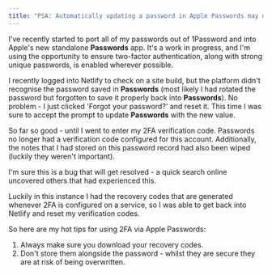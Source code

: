```yaml
---
title: "PSA: Automatically updating a password in Apple Passwords may delete your 2FA verification code"
---
```


I've recently started to port all of my passwords out of 1Password and into Apple's new standalone **Passwords** app. It's a work in progress, and I'm using the opportunity to ensure two-factor authentication, along with strong unique passwords, is enabled wherever possible.

I recently logged into Netlify to check on a site build, but the platform didn't recognise the password saved in **Passwords** (most likely I had rotated the password but forgotten to save it properly back into **Passwords**). No problem - I just clicked 'Forgot your password?' and reset it. This time I was sure to accept the prompt to update **Passwords** with the new value.

So far so good - until I went to enter my 2FA verification code. Passwords no longer had a verification code configured for this account. Additionally, the notes that I had stored on this password record had also been wiped (luckily they weren't important).

I'm sure this is a bug that will get resolved - a quick search online uncovered others that had experienced this.

Luckily in this instance I had the recovery codes that are generated whenever 2FA is configured on a service, so I was able to get back into Netlify and reset my verification codes.

So here are my hot tips for using 2FA via Apple Passwords:

1. Always make sure you download your recovery codes.
2. Don't store them alongside the password - whilst they are secure they are at risk of being overwritten.